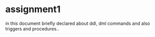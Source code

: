 # assignment1

in this document briefly declared about ddl, dml commands and also triggers and procedures..
